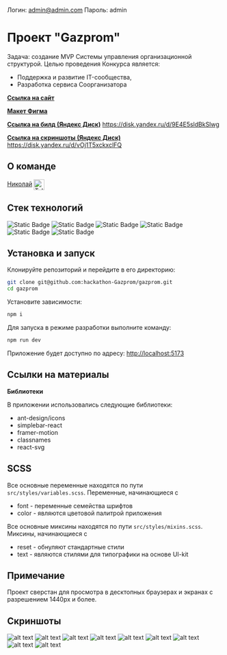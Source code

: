 Логин: admin@admin.com
Пароль: admin

# Проект "Gazprom"

Задача: создание MVP Системы управления организационной структурой. Целью проведения Конкурса является:
- Поддержка и развитие IT-сообщества,
- Разработка сервиса Соорганизатора

[**Ссылка на сайт**](https://k0t1k777.github.io/gazprom/)

[**Макет Фигма**](https://www.figma.com/design/ccc8iapZ8bQ32EQyYqytgW/%D0%93%D0%B0%D0%B7%D0%BF%D1%80%D0%BE%D0%BC-ID-%D0%A5%D0%B0%D0%BA%D0%B0%D1%82%D0%BE%D0%BD%2B-%D0%9A%D0%BE%D0%BC%D0%B0%D0%BD%D0%B4%D0%B0-1?node-id=42-2&t=M2QMAj7GoCSYpxNe-0)

[**Ссылка на билд (Яндекс Диск)**]()
https://disk.yandex.ru/d/9E4E5sldBkSlwg

[**Ссылка на скриншоты (Яндекс Диск)**]()
https://disk.yandex.ru/d/vOj1T5xckxclFQ

## О команде

[Николай](https://github.com/k0t1k777) [<span><img src="https://cdn-icons-png.flaticon.com/128/906/906377.png" height="25" align="center" alt="Telegram" title="Telegram" style="right" /></span>](https://t.me/ni_kolyaus)

## Стек технологий

![Static Badge](https://img.shields.io/badge/react-20232a?style=for-the-badge&logo=react)
![Static Badge](https://img.shields.io/badge/typescript-3178c6?style=for-the-badge&logo=typescript&logoColor=white)
![Static Badge](https://img.shields.io/badge/redux_toolkit-764abc?style=for-the-badge&logo=redux&logoColor=white)
![Static Badge](https://img.shields.io/badge/react_router-faf9f6?style=for-the-badge&logo=react%20router)
![Static Badge](https://img.shields.io/badge/scss-hotpink?style=for-the-badge&logo=sass&logoColor=white)
![Static Badge](https://img.shields.io/badge/html5-e34c26?style=for-the-badge&logo=html5&logoColor=white)

## Установка и запуск

Клонируйте репозиторий и перейдите в его директорию:

```bash
git clone git@github.com:hackathon-Gazprom/gazprom.git
cd gazprom
```

Установите зависимости:

```bash
npm i
```

Для запуска в режиме разработки выполните команду:

```bash
npm run dev
```

Приложение будет доступно по адресу: [http://localhost:5173](http://localhost:5173/)

## Ссылки на материалы

**Библиотеки**

В приложении использовались следующие библиотеки:

- ant-design/icons
- simplebar-react
- framer-motion
- classnames
- react-svg

## SCSS

Все основные переменные находятся по пути `src/styles/variables.scss`. Переменные, начинающиеся с

- font - переменные семейства шрифтов
- color - являются цветовой палитрой приложения

Все основные миксины находятся по пути `src/styles/mixins.scss`. Миксины, начинающиеся с

- reset - обнуляют стандартные стили
- text - являются стилями для типографики на основе UI-kit

## Примечание

Проект сверстан для просмотра в десктопных браузерах и экранах с разрешением 1440px и более.

## Скриншоты

![alt text](./src/assets/screenshots/pic1.JPG)
![alt text](./src/assets/screenshots/pic2.JPG)
![alt text](./src/assets/screenshots/pic3.JPG)
![alt text](./src/assets/screenshots/pic4.JPG)
![alt text](./src/assets/screenshots/pic5.JPG)
![alt text](./src/assets/screenshots/pic6.JPG)
![alt text](./src/assets/screenshots/pic7.JPG)
![alt text](./src/assets/screenshots/pic8.JPG)
![alt text](./src/assets/screenshots/pic9.JPG)